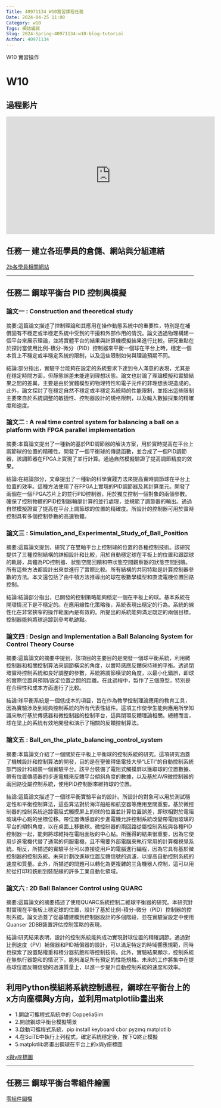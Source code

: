```yaml
---
Title: 40971134_W10實習課程任務
Date: 2024-04-25 11:00
Category: w10
Tags: 網誌編寫
Slug: 2024-Spring-40971134-w10-blog-tutorial
Author: 40971134
---
```


W10 實習操作

<!-- PELICAN_END_SUMMARY -->

# W10
## 過程影片
<iframe width="560" height="315" src="https://www.youtube.com/embed/GdioMHVj1eY?si=IHYkj8yTLwTPeQSg" title="YouTube video player" frameborder="0" allow="accelerometer; autoplay; clipboard-write; encrypted-media; gyroscope; picture-in-picture; web-share" referrerpolicy="strict-origin-when-cross-origin" allowfullscreen></iframe>

## 任務一 建立各班學員的倉儲、網站與分組連結

<a href="https://40971134.github.io/cd2024/content/Brython.html">2b各學員相關網站</a>

------------------------------------------
## 任務二 鋼球平衡台 PID 控制與模擬

### 論文一 : Construction and theoretical study
摘要:這篇論文描述了控制理論和其應用在操作動態系統中的重要性，特別是在補償固有不穩定或半穩定系統中受到的干擾和外部作用的情況。論文透過物理構建一個平台來展示理論，並將實體平台的結果與計算機模擬結果進行比較。研究重點在於探討當使用比例-積分-微分（PID）控制器來平衡一個球在平台上時，穩定一個本質上不穩定或半穩定系統的限制，以及這些限制如何與理論預期不同。

結論:部分指出，實驗平台能夠在設定的系統要求下達到令人滿意的表現，尤其是在穩定時間方面，但靜態誤差未能達到理想狀態。論文也討論了理論模擬和實驗結果之間的差異，主要是由於實體模型的物理特性和電子元件的非理想表現造成的。此外，論文探討了在穩定自然不穩定或半穩定系統時的性能限制，並指出這些限制主要來自於系統調整的敏捷性、控制器設計的規格限制，以及輸入數據採集的精確度和速度。

### 論文二 : A real time control system for balancing a ball on a platform with FPGA parallel implementation
摘要:本篇論文提出了一種新的基於PID調節器的解決方案，用於實時提高在平台上調節球的位置的精確性。開發了一個平衡球的傳遞函數，並合成了一個PID調節器，該調節器在FPGA上實現了並行計算。通過自然模擬驗證了提高調節精度的效果。

結論:在結論部分，文章提出了一種新的科學實踐方法來提高實時調節球在平台上位置的效率。這種方法使用了在FPGA上實現的PID調節器及其計算單元。開發了兩個在一個FPGA芯片上的並行PID控制器，用於獨立控制一個對象的兩個參數。確保了控制物體的PID控制器輪廓計算的並行處理，並規範了調節器的輸出。通過自然模擬證實了提高在平台上調節球的位置的精確度。所設計的控制器可用於實時控制具有多個控制參數的高速物體。

### 論文三 : Simulation_and_Experimental_Study_of_Ball_Position
摘要:這篇論文提到，研究了在雙軸平台上控制球的位置的各種控制技術。該研究提供了三種控制結構的詳細設計和比較，用於自動穩定球在平板上的位置和跟踪球的軌跡，具體為PD控制器、狀態空間回饋和帶狀態空間觀察器的狀態空間回饋。所有這些方法都設計出來並進行了實際比較。所有結構的共同特點是計算控制器參數的方法。本文還包括了由牛頓方法推導出的球在板數學模型和直流電機位置回路控制。

結論:結論部分指出，已開發的控制策略能夠穩定一個在平板上的球。基本系統在開環情況下是不穩定的。在應用線性化策略後，系統表現出穩定的行為。系統的線性化在非常狹窄的操作範圍內是有效的。所提出的系統能夠滿足既定的兩個目標。控制器能夠將球追踪到參考軌跡點。

### 論文四 : Design and Implementation a Ball Balancing System for Control Theory Course
摘要:這篇論文的摘要中提到，該項目的主要目的是開發一個球平衡系統，利用微控制器和相關控制算法來調節橫梁的角度，以實時感應反饋保持球的平衡。透過閉環實時控制系統和良好調整的參數，系統將調節橫梁的角度，以最小化錯誤，即球的實際位置與預期/設定位置之間的距離。在此過程中，製作了三個原型，特別是在合理性和成本方面進行了比較。

結論:球平衡系統是一個低成本的項目，旨在作為教學控制理論應用的教育工具，因為實驗涉及到經典控制系統的所有代表性組件。這項工作使學生能夠應用所學知識來執行基於傳感器和微控制器的控制平台，這與閉環反饋理論相關。總體而言，球在梁上的系統有效地開發和演示了相關的反饋控制算法。

### 論文五 : Ball_on_the_plate_balancing_control_system
摘要:本篇論文介紹了一個關於在平板上平衡球的控制系統的研究。這項研究涵蓋了機械設計和控制算法的開發，目的是在聖彼得堡電技大學“LETI”的自動控制系統部門設計和組裝一個實驗平台。該平台裝備了電阻式觸摸屏以獲取球的位置數據、帶有位置傳感器的步進電機來反饋平台傾斜角度的數據，以及基於AVR微控制器的兩回路從屬控制系統，使用PID控制器來維持球的位置。

結論:這篇論文描述了一個球平衡實驗平台的設計。所設計的對象可以用於測試穩定性和平衡控制算法，這些算法對於海洋船舶和航空器等應用至關重要。基於微控制器的控制系統追踪電阻式觸摸屏上的球的位置並計算位置誤差，即球相對於電阻玻璃中心點的坐標位移。帶位置傳感器的步進電機允許控制系統改變帶電阻玻璃的平台的傾斜角度，以在桌面上移動球。微控制器的兩回路從屬控制系統與各種PID控制器一起，能夠將球維持在電阻面板的中心點。所獲得的結果很重要，因為它使用步進電機代替了通常的伺服電機，且不需要外部電腦來執行常用的計算機視覺系統。相反，所描述的實驗平台可以直接從用戶的電腦進行編程，因為它具有基於微控制器的控制系統。未來計劃改進球位置反饋信號的過濾，以提高自動控制系統的速度和質量。此外，所描述的問題可以轉化為更複雜的三角機器人控制，這可以用於從打印和銑削到裝配線的許多工業自動化領域。

### 論文六 : 2D Ball Balancer Control using QUARC
摘要:這篇論文的摘要描述了使用QUARC系統控制二維球平衡器的研究。本研究針對實現在平衡板上穩定球的位置，設計了基於比例-積分-微分（PID）控制器的控制系統。論文涵蓋了從基礎建模到控制器設計的多個階段，並在實驗室設定中使用Quanser 2DBB裝置評估控制策略的表現。

結論:研究結果表明，設計的控制系統能夠成功實現對球位置的精確調節。通過對比例速度（PV）補償器和PID補償器的設計，可以滿足特定的時域響應規範，同時也探索了設置點權重和積分器抗飽和等控制技術。此外，實驗結果顯示，控制系統在無執行器飽和的情況下，能夠滿足所有預定的性能規格。未來的工作將集中在提高球位置反饋信號的過濾質量上，以進一步提升自動控制系統的速度和效率。

## 利用Python模組將系統控制過程，鋼球在平衡台上的x方向座標與y方向，並利用matplotlib畫出來
<ul>
<li>1.開啟可攜程式系統中的 CoppeliaSim</li>
<li>2.開啟鋼球平衡台模擬場景</li>
<li>3.啟動可攜程式系統，pip install keyboard cbor pyzmq matplotlib</li>
<li>4.在SciTE中執行上列程式，確定系統穩定後，按下Q終止模擬</li>
<li>5.matplotlib將畫出鋼球在平台上的x與y座標圖</li>
</ul>
<a href="https://github.com/40971134/cd2024/blob/main/images/x%E8%88%87y%E5%BA%A7%E6%A8%99%E5%9C%96.png">x與y座標圖</a>

------------------------------------------
## 任務三 鋼球平衡台零組件繪圖
<a href="https://1drv.ms/f/c/9683d19a89b0dec7/EjI6ycO981pAipjT2WW9rtIB_8TYSYhfvFjevqW6iaPzOw?e=z20w5E">零組件圖檔</a>